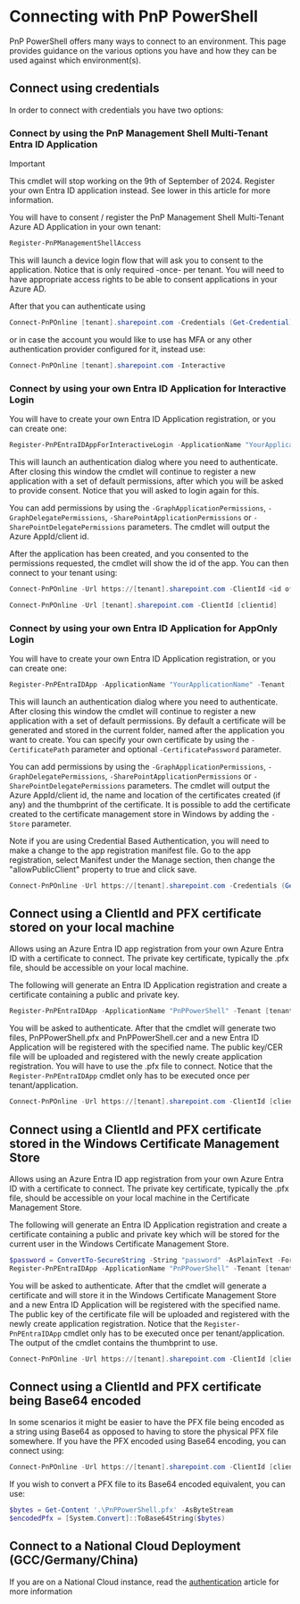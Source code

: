 # Connecting with PnP PowerShell

PnP PowerShell offers many ways to connect to an environment. This page provides guidance on the various options you have and how they can be used against which environment(s).


## Connect using credentials

In order to connect with credentials you have two options: 
### Connect by using the PnP Management Shell Multi-Tenant Entra ID Application

> [!Important]
> This cmdlet will stop working on the 9th of September of 2024. Register your own Entra ID application instead. See lower in this article for more information.

You will have to consent / register the PnP Management Shell Multi-Tenant Azure AD Application in your own tenant:

```powershell
Register-PnPManagementShellAccess
```

This will launch a device login flow that will ask you to consent to the application. Notice that is only required -once- per tenant. You will need to have appropriate access rights to be able to consent applications in your Azure AD.

After that you can authenticate using

```powershell
Connect-PnPOnline [tenant].sharepoint.com -Credentials (Get-Credential)
```

or in case the account you would like to use has MFA or any other authentication provider configured for it, instead use:

```powershell
Connect-PnPOnline [tenant].sharepoint.com -Interactive
```

### Connect by using your own Entra ID Application for Interactive Login

You will have to create your own Entra ID Application registration, or you can create one:

```powershell
Register-PnPEntraIDAppForInteractiveLogin -ApplicationName "YourApplicationName" -Tenant [tenant].onmicrosoft.com -Interactive
```

This will launch an authentication dialog where you need to authenticate. After closing this window the cmdlet will continue to register a new application with a set of default permissions, after which you will be asked to provide consent. Notice that you will asked to login again for this.

You can add permissions by using the `-GraphApplicationPermissions`, `-GraphDelegatePermissions`, `-SharePointApplicationPermissions` or `-SharePointDelegatePermissions` parameters. The cmdlet will output the Azure AppId/client id. 

After the application has been created, and you consented to the permissions requested, the cmdlet will show the id of the app. You can then connect to your tenant using:

```powershell
Connect-PnPOnline -Url https://[tenant].sharepoint.com -ClientId <id of app created>
```


```powershell
Connect-PnPOnline -Url [tenant].sharepoint.com -ClientId [clientid]
```

### Connect by using your own Entra ID Application for AppOnly Login

You will have to create your own Entra ID Application registration, or you can create one:

```powershell
Register-PnPEntraIDApp -ApplicationName "YourApplicationName" -Tenant [tenant].onmicrosoft.com -Interactive
```

This will launch an authentication dialog where you need to authenticate. After closing this window the cmdlet will continue to register a new application with a set of default permissions. By default a certificate will be generated and stored in the current folder, named after the application you want to create. You can specify your own certificate by using the `-CertificatePath` parameter and optional `-CertificatePassword` parameter.

You can add permissions by using the `-GraphApplicationPermissions`, `-GraphDelegatePermissions`, `-SharePointApplicationPermissions` or `-SharePointDelegatePermissions` parameters. The cmdlet will output the Azure AppId/client id, the name and location of the certificates created (if any) and the thumbprint of the certificate. It is possible to add the certificate created to the certificate management store in Windows by adding the `-Store` parameter.

Note if you are using Credential Based Authentication, you will need to make a change to the app registration manifest file. Go to the app registration, select Manifest under the Manage section, then change the "allowPublicClient" property to true and click save.

```powershell
Connect-PnPOnline -Url https://[tenant].sharepoint.com -Credentials (Get-Credential) -ClientId [clientid]
```

## Connect using a ClientId and PFX certificate stored on your local machine

Allows using an Azure Entra ID app registration from your own Azure Entra ID with a certificate to connect. The private key certificate, typically the .pfx file, should be accessible on your local machine. 

The following will generate an Entra ID Application registration and create a certificate containing a public and private key.

```powershell
Register-PnPEntraIDApp -ApplicationName "PnPPowerShell" -Tenant [tenant].onmicrosoft.com -Password (ConvertTo-SecureString -String "password" -AsPlainText -Force)
```

You will be asked to authenticate. After that the cmdlet will generate two files, PnPPowerShell.pfx and PnPPowerShell.cer and a new Entra ID Application will be registered with the specified name. The public key/CER file will be uploaded and registered with the newly create application registration. You will have to use the .pfx file to connect. Notice that the `Register-PnPEntraIDApp` cmdlet only has to be executed once per tenant/application.

```powershell
Connect-PnPOnline -Url https://[tenant].sharepoint.com -ClientId [clientid] -Tenant [tenant].onmicrosoft.com -CertificatePath '.\PnPPowerShell.pfx' -CertificatePassword (ConvertTo-SecureString -AsPlainText -Force "password")
```

## Connect using a ClientId and PFX certificate stored in the Windows Certificate Management Store

Allows using an Azure Entra ID app registration from your own Azure Entra ID with a certificate to connect. The private key certificate, typically the .pfx file, should be accessible on your local machine in the Certificate Management Store.

The following will generate an Entra ID Application registration and create a certificate containing a public and private key which will be stored for the current user in the Windows Certificate Management Store.
```powershell
$password = ConvertTo-SecureString -String "password" -AsPlainText -Force
Register-PnPEntraIDApp -ApplicationName "PnPPowerShell" -Tenant [tenant].onmicrosoft.com -Store CurrentUser
```

You will be asked to authenticate. After that the cmdlet will generate a certificate and will store it in the Windows Certificate Management Store and a new Entra ID Application will be registered with the specified name. The public key of the certificate file will be uploaded and registered with the newly create application registration. Notice that the `Register-PnPEntraIDApp` cmdlet only has to be executed once per tenant/application. The output of the cmdlet contains the thumbprint to use.

```PowerShell
Connect-PnPOnline -Url https://[tenant].sharepoint.com -ClientId [clientid] -Tenant [tenant].onmicrosoft.com -Thumbprint $thumbprint
```

## Connect using a ClientId and PFX certificate being Base64 encoded

In some scenarios it might be easier to have the PFX file being encoded as a string using Base64 as opposed to having to store the physical PFX file somewhere. If you have the PFX encoded using Base64 encoding, you can connect using:

```PowerShell
Connect-PnPOnline -Url https://[tenant].sharepoint.com -ClientId [clientid] -Tenant [tenant].onmicrosoft.com -CertificateBase64Encoded $encodedPfx
```

If you wish to convert a PFX file to its Base64 encoded equivalent, you can use:

```PowerShell
$bytes = Get-Content '.\PnPPowerShell.pfx' -AsByteStream
$encodedPfx = [System.Convert]::ToBase64String($bytes)
```

## Connect to a National Cloud Deployment (GCC/Germany/China)

If you are on a National Cloud instance, read the [authentication](authentication.md) article for more information

